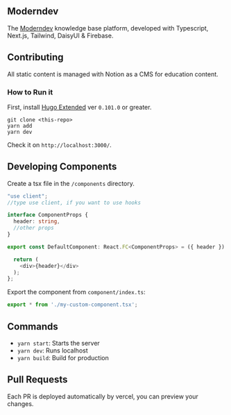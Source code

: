 ## Moderndev

The [Moderndev](https://moderndev.io) knowledge base platform, developed with Typescript, Next.js, Tailwind, DaisyUI & Firebase.

## Contributing

All static content is managed with Notion as a CMS for education content.

### How to Run it

First, install [Hugo Extended](https://gohugo.io/getting-started/installing/) ver `0.101.0` or greater.

```
git clone <this-repo>
yarn add
yarn dev
```

Check it on `http://localhost:3000/`.


## Developing Components

Create a tsx file in the `/components` directory.

```typescript
"use client";
//type use client, if you want to use hooks

interface ComponentProps {
  header: string,
  //other props
}

export const DefaultComponent: React.FC<ComponentProps> = ({ header }) => {

  return (
    <div>{header}</div>
  );
};

```

Export the component from `component/index.ts`:

```ts
export * from './my-custom-component.tsx';
```

## Commands

- `yarn start`: Starts the server
- `yarn dev`: Runs localhost
- `yarn build`: Build for production

## Pull Requests

Each PR is deployed automatically by vercel, you can preview your changes.